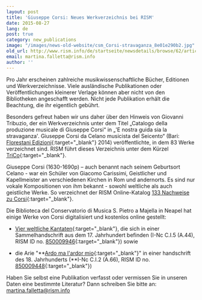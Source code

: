 ```yaml
---
layout: post
title: 'Giuseppe Corsi: Neues Werkverzeichnis bei RISM'
date: 2015-08-27
lang: de
post: true
category: new_publications
image: "/images/news-old-website/csm_Corsi-stravaganza_8e01e290b2.jpg"
old_url: http://www.rism.info/de/startseite/newsdetails/browse/62/article/64/giuseppe-corsi-new-catalog-of-works-cited-in-rism.html
email: martina.falletta@rism.info
author: ''
---
```



Pro Jahr erscheinen zahlreiche musikwissenschaftliche Bücher, Editionen und Werkverzeichnisse. Viele ausländische Publikationen oder Veröffentlichungen kleinerer Verlage können aber nicht von den Bibliotheken angeschafft werden. Nicht jede Publikation erhält die Beachtung, die ihr eigentlich gebührt.



Besonders gefreut haben wir uns daher über den Hinweis von Giovanni Tribuzio, der ein Werkverzeichnis unter dem Titel „Catalogo della produzione musicale di Giuseppe Corsi“ in „'E nostra guida sia la stravaganza'. Giuseppe Corsi da Celano musicista del Seicento“ (Bari: [Florestani Edizioni](http://www.florestanoedizioni.it/){:target="_blank"} 2014) veröffentlichte, in dem 83 Werke verzeichnet sind. RISM führt dieses Verzeichnis unter dem Kürzel [TriCo](https://opac.rism.info/search?View=rism&q=TriCo){:target="_blank"}.



Giuseppe Corsi (1630-1690p) – auch benannt nach seinem Geburtsort Celano - war ein Schüler von Giacomo Carissimi, Geistlicher und Kapellmeister an verschiedenen Kirchen in Rom und andernorts. Es sind nur vokale Kompositionen von ihm bekannt - sowohl weltliche als auch geistliche Werke. So verzeichnet der RISM Online-Katalog [133 Nachweise zu Corsi](https://opac.rism.info/search?View=rism&author=Corsi+Giuseppe){:target="_blank"}.



Die Biblioteca del Conservatorio di Musica S. Pietro a Majella in Neapel hat einige Werke von Corsi digitalisiert und kostenlos online gestellt:

- [Vier weltliche Kantaten](http://www.internetculturale.it/opencms/viewItemMag.jsp?id=IT%5CICCU%5CMSM%5C0152458){:target="_blank"}, die sich in einer Sammelhandschrift aus dem 17. Jahrhundert befinden (I-Nc C.I.5 (A.44), RISM ID no. [850009946](https://opac.rism.info/search?id=850009946){:target="_blank"}) sowie

- die Arie "**[Ardo ma l'ardor mio](http://www.internetculturale.it/opencms/opencms/it/viewItemMag.jsp?id=IT%5CICCU%5CMSM%5C0153519){:target="_blank"}" in einer handschrift des 18. Jahrhunderts (**I-Nc C.I.2 (A.66), RISM ID no. [850009448](https://opac.rism.info/search?id=850009448){:target="_blank"})



Haben Sie selbst eine Publikation verfasst oder vermissen Sie in unseren Daten eine bestimmte Literatur? Dann schreiben Sie bitte an: [martina.falletta@rism.info](mailto:martina.falletta@rism.info)



